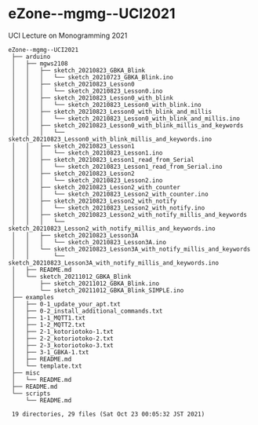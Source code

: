 # eZone--mgmg--UCI2021

UCI Lecture on Monogramming 2021


    eZone--mgmg--UCI2021
     ├── arduino
     │   ├── mgws2108
     │   │   ├── sketch_20210823_GBKA_Blink
     │   │   │   └── sketch_20210723_GBKA_Blink.ino
     │   │   ├── sketch_20210823_Lesson0
     │   │   │   └── sketch_20210823_Lesson0.ino
     │   │   ├── sketch_20210823_Lesson0_with_blink
     │   │   │   └── sketch_20210823_Lesson0_with_blink.ino
     │   │   ├── sketch_20210823_Lesson0_with_blink_and_millis
     │   │   │   └── sketch_20210823_Lesson0_with_blink_and_millis.ino
     │   │   ├── sketch_20210823_Lesson0_with_blink_millis_and_keywords
     │   │   │   └── sketch_20210823_Lesson0_with_blink_millis_and_keywords.ino
     │   │   ├── sketch_20210823_Lesson1
     │   │   │   └── sketch_20210823_Lesson1.ino
     │   │   ├── sketch_20210823_Lesson1_read_from_Serial
     │   │   │   └── sketch_20210823_Lesson1_read_from_Serial.ino
     │   │   ├── sketch_20210823_Lesson2
     │   │   │   └── sketch_20210823_Lesson2.ino
     │   │   ├── sketch_20210823_Lesson2_with_counter
     │   │   │   └── sketch_20210823_Lesson2_with_counter.ino
     │   │   ├── sketch_20210823_Lesson2_with_notify
     │   │   │   └── sketch_20210823_Lesson2_with_notify.ino
     │   │   ├── sketch_20210823_Lesson2_with_notify_millis_and_keywords
     │   │   │   └── sketch_20210823_Lesson2_with_notify_millis_and_keywords.ino
     │   │   ├── sketch_20210823_Lesson3A
     │   │   │   └── sketch_20210823_Lesson3A.ino
     │   │   └── sketch_20210823_Lesson3A_with_notify_millis_and_keywords
     │   │       └── sketch_20210823_Lesson3A_with_notify_millis_and_keywords.ino
     │   ├── README.md
     │   └── sketch_20211012_GBKA_Blink
     │       ├── sketch_20211012_GBKA_Blink.ino
     │       └── sketch_20211012_GBKA_Blink_SIMPLE.ino
     ├── examples
     │   ├── 0-1_update_your_apt.txt
     │   ├── 0-2_install_additional_commands.txt
     │   ├── 1-1_MQTT1.txt
     │   ├── 1-2_MQTT2.txt
     │   ├── 2-1_kotoriotoko-1.txt
     │   ├── 2-2_kotoriotoko-2.txt
     │   ├── 2-3_kotoriotoko-3.txt
     │   ├── 3-1_GBKA-1.txt
     │   ├── README.md
     │   └── template.txt
     ├── misc
     │   └── README.md
     ├── README.md
     └── scripts
         └── README.md
     
     19 directories, 29 files (Sat Oct 23 00:05:32 JST 2021)
